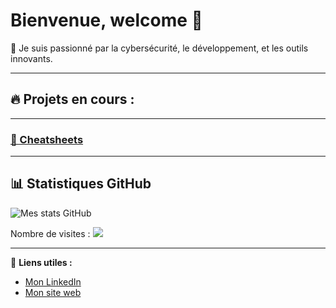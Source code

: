 
# Bienvenue, welcome 👋

🌟 Je suis passionné par la cybersécurité, le développement, et les outils innovants.

---

## 🔥 Projets en cours :


---

### [📜 Cheatsheets](https://github.com/sam69100/Cheatsheets) 


---

## 📊 Statistiques GitHub
![Mes stats GitHub](https://github-readme-stats.vercel.app/api?username=sam69100&show_icons=true&theme=radical)



Nombre de visites : 
![](https://komarev.com/ghpvc/?username=sam69100&color=blue)

---

🔗 **Liens utiles :**
- [Mon LinkedIn](https://)
- [Mon site web](https://)


